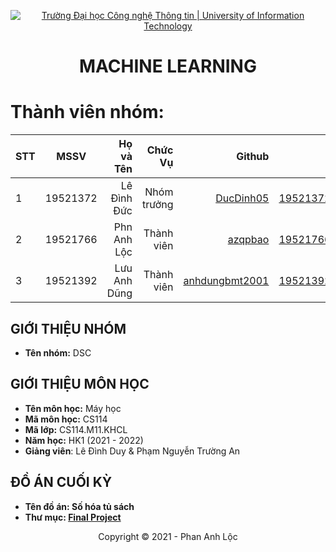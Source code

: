 <!-- Banner -->
<p align="center">
  <a href="https://www.uit.edu.vn/" title="Trường Đại học Công nghệ Thông tin" style="border: none;">
    <img src="https://i.imgur.com/WmMnSRt.png" alt="Trường Đại học Công nghệ Thông tin | University of Information Technology">
  </a>
</p>

<!-- Title -->
<h1 align="center"><b>MACHINE LEARNING</b></h1>

<!-- Main -->
# Thành viên nhóm:
| STT    | MSSV          | Họ và Tên              |Chức Vụ    | Github                                                  | Email                   |
| ------ |:-------------:| ----------------------:|----------:|--------------------------------------------------------:|-------------------------:
| 1      | 19521372      | Lê Đình Đức            |Nhóm trưởng|[DucDinh05](https://github.com/DucDinh05)                |19521372@gm.uit.edu.vn   |
| 2      | 19521766      | Phn Anh Lộc            |Thành viên |[azqpbao](https://github.com/azqpbao)                    |19521766@gm.uit.edu.vn   |
| 3      | 19521392      | Lưu Anh Dũng           |Thành viên |[anhdungbmt2001](https://github.com/anhdungbmt2001)      |19521392@gm.uit.edu.vn   |

## GIỚI THIỆU NHÓM
* **Tên nhóm:** DSC

## GIỚI THIỆU MÔN HỌC
* **Tên môn học:** Máy học
* **Mã môn học:** CS114
* **Mã lớp:** CS114.M11.KHCL
* **Năm học:** HK1 (2021 - 2022)
* **Giảng viên**: Lê Đình Duy & Phạm Nguyễn Trường An

## ĐỒ ÁN CUỐI KỲ
* **Tên đồ án: Số hóa tủ sách** 
* **Thư mục: [Final Project](https://github.com/azqpbao/CS114.M11.KHCL/tree/main/Final%20Project)** 

<!-- Footer -->
<p align='center'>Copyright © 2021 - Phan Anh Lộc</p>
